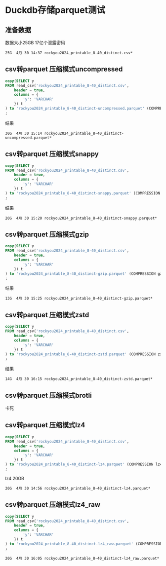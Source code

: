 # Duckdb存储parquet测试

## 准备数据
数据大小25GB 17亿个泄露密码

```text
25G  4月 30 14:37 rockyou2024_printable_8-40_distinct.csv*
```

## csv转parquet 压缩模式uncompressed
```sql
copy(SELECT y
FROM read_csv('rockyou2024_printable_8-40_distinct.csv',
    header = true,
    columns = {
        'y': 'VARCHAR'
    }) t  
) to 'rockyou2024_printable_8-40_distinct-uncompressed.parquet' (COMPRESSION uncompressed)
;
```
结果

```text
30G  4月 30 15:14 rockyou2024_printable_8-40_distinct-uncompressed.parquet*
```


## csv转parquet 压缩模式snappy

```sql
copy(SELECT y
FROM read_csv('rockyou2024_printable_8-40_distinct.csv',
    header = true,
    columns = {
        'y': 'VARCHAR'
    }) t  
) to 'rockyou2024_printable_8-40_distinct-snappy.parquet' (COMPRESSION snappy)
;
```
结果

```text
20G  4月 30 15:20 rockyou2024_printable_8-40_distinct-snappy.parquet*
```

## csv转parquet 压缩模式gzip
```sql
copy(SELECT y
FROM read_csv('rockyou2024_printable_8-40_distinct.csv',
    header = true,
    columns = {
        'y': 'VARCHAR'
    }) t  
) to 'rockyou2024_printable_8-40_distinct-gzip.parquet' (COMPRESSION gzip)
;
```
结果

```text
13G  4月 30 15:25 rockyou2024_printable_8-40_distinct-gzip.parquet*
```
## csv转parquet 压缩模式zstd
```sql
copy(SELECT y
FROM read_csv('rockyou2024_printable_8-40_distinct.csv',
    header = true,
    columns = {
        'y': 'VARCHAR'
    }) t  
) to 'rockyou2024_printable_8-40_distinct-zstd.parquet' (COMPRESSION zstd)
;
```
结果

```text
14G  4月 30 16:15 rockyou2024_printable_8-40_distinct-zstd.parquet*
```
## csv转parquet 压缩模式brotli
卡死
## csv转parquet 压缩模式lz4

```sql
copy(SELECT y
FROM read_csv('rockyou2024_printable_8-40_distinct.csv',
    header = true,
    columns = {
        'y': 'VARCHAR'
    }) t  
) to 'rockyou2024_printable_8-40_distinct-lz4.parquet' (COMPRESSION lz4)
;
```

lz4 20GB
```text
20G  4月 30 14:56 rockyou2024_printable_8-40_distinct-lz4.parquet*
```
## csv转parquet 压缩模式lz4_raw

```sql
copy(SELECT y
FROM read_csv('rockyou2024_printable_8-40_distinct.csv',
    header = true,
    columns = {
        'y': 'VARCHAR'
    }) t  
) to 'rockyou2024_printable_8-40_distinct-lz4_raw.parquet' (COMPRESSION lz4_raw)
;
```

```text
20G  4月 30 16:05 rockyou2024_printable_8-40_distinct-lz4_raw.parquet*
```


